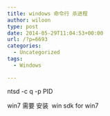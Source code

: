 ```yaml
---
title: windows 命令行 杀进程
author: wiloon
type: post
date: 2014-05-29T11:04:53+00:00
url: /?p=6693
categories:
  - Uncategorized
tags:
  - Windows

---
```

ntsd -c q -p PID

win7 需要 安装  win sdk for win7